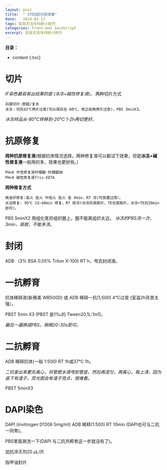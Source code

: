 ```yaml
---
layout: post
title:  " STED超分辨成像"
date:   2024-01-17
tags: 实验方法与科研小技巧
categories: Front-end JavaScript
excerpt: 实验方法与科研小技巧
---
```



**目录：**

* content
{:toc}

# 切片

*IF染色最容易出结果的是 (冰冻+碱性修复液)。*
两种切片方式
```
石蜡切片:脱蜡/复水
冰冻：切完42℃烤片过夜(可以保存在-80℃，用之前再烤片过夜)，PBS 3minX3。
```
*冰冻样品从-80℃转移到-20℃ 1-2h再切更好。*

# 抗原修复

**两种抗原修复液**(根据抗体情况选择，两种修复液可以都试下效果，但是**冰冻+碱性修复液**一般用的多，效果也更好些。)
```
PH=6 中性修复液柠檬酸-柠檬酸钠
PH=9 碱性修复液Tris-EDTA
```

**两种修复方式**
```
微波炉修复:高火 低火 中低火 低火 各 4min，RT 凉(可放置过夜）。
水浴修复: 95℃ 15~40min 修复，RT 晾凉(冰冻的易脱片，TE也易脱片，冰冻+TE则20min即可)。
```
PBS 5minX2 用组化笔将组织圈上，圈不能离组织太近。 *冰冻的PBS洗一次，3min，易脱，不能多洗。*

# 封闭

ADB （3% BSA 0.05% Triton X-100) RT h，甩去封闭液。

# 一抗孵育

抗体稀释液(新赛美 WB500D) 或 ADB 稀释一抗(1;500) 4℃过夜 (室温2h背景太强）。

PBST 5min X3 (PBST 是1‰的 Tween20,1L:1m1)。

*最后一遍换成PBS，稍微20-30s即可。*

# 二抗孵育

ADB 稀释抗体(一般 1:500) RT 1h或37℃ 1h。

*二抗拿出来要先离心，将管壁水滴甩到管底，然后再混匀，再离心，取上清，因为底下有渣子，荧光图会有渣子亮点，很难看。*

PBST 5minX3

# DAPI染色

DAPI (invitrogen D1306 5mg/ml) ADB 稀释(1:500) RT 10min (DAPI也可与二抗一同育)。

PBS里面涮洗一下(DAPI 与二抗共孵育这一步就没有了)。

加抗淬灭剂20 μL/片

指甲油封片

